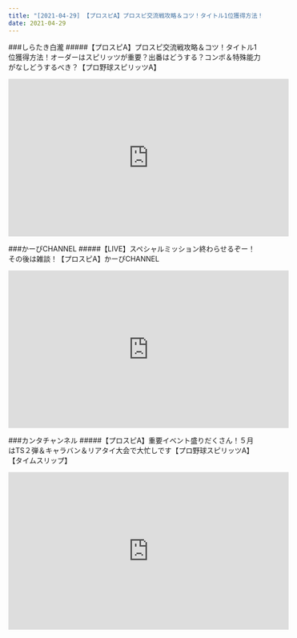 ```yaml
---
title: "[2021-04-29] 【プロスピA】プロスピ交流戦攻略＆コツ！タイトル1位獲得方法！オーダーはスピリッツが重要？出番はどうする？コンボ＆特殊能力がなしどうするべき？【プロ野球スピリッツA】 他"
date: 2021-04-29
---
```

###しらたき白瀧
#####【プロスピA】プロスピ交流戦攻略＆コツ！タイトル1位獲得方法！オーダーはスピリッツが重要？出番はどうする？コンボ＆特殊能力がなしどうするべき？【プロ野球スピリッツA】
<iframe width="560" height="315" src="https://www.youtube.com/embed/AdsGmIdov0c" frameborder="0" allow="accelerometer; autoplay; clipboard-write; encrypted-media; gyroscope; picture-in-picture" allowfullscreen></iframe>

###かーぴCHANNEL
#####【LIVE】スペシャルミッション終わらせるぞー！その後は雑談！【プロスピA】かーぴCHANNEL
<iframe width="560" height="315" src="https://www.youtube.com/embed/LLXwm9BLfv0" frameborder="0" allow="accelerometer; autoplay; clipboard-write; encrypted-media; gyroscope; picture-in-picture" allowfullscreen></iframe>

###カンタチャンネル
#####【プロスピA】重要イベント盛りだくさん！５月はTS２弾＆キャラバン＆リアタイ大会で大忙しです【プロ野球スピリッツA】【タイムスリップ】
<iframe width="560" height="315" src="https://www.youtube.com/embed/Z36EgR4f-ss" frameborder="0" allow="accelerometer; autoplay; clipboard-write; encrypted-media; gyroscope; picture-in-picture" allowfullscreen></iframe>

